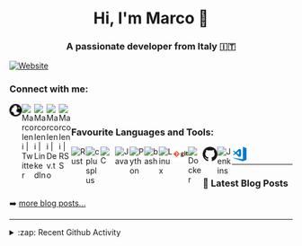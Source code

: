 <h1 align="center">Hi, I'm Marco 👋</h1>
<h3 align="center">A passionate developer from Italy 🇮🇹</h3>

[![Website](https://img.shields.io/website?label=marcoieni.com&style=for-the-badge&url=https%3A%2F%2Fmarcoieni.com)](https://marcoieni.com)

<!--
**MarcoIeni/MarcoIeni** is a ✨ _special_ ✨ repository because its `README.md` (this file) appears on your GitHub profile.

Here are some ideas to get you started:

- 🔭 I’m currently working on ...
- 🌱 I’m currently learning ...
- 👯 I’m looking to collaborate on ...
- 🤔 I’m looking for help with ...
- 💬 Ask me about ...
- 📫 How to reach me: ...
- 😄 Pronouns: ...
- ⚡ Fun fact: ...
-->

### Connect with me:

[<img align="left" alt="marcoieni.com" width="22px" src="https://raw.githubusercontent.com/iconic/open-iconic/master/svg/globe.svg" />][website]
[<img align="left" alt="MarcoIeni | Twitter" width="22px" src="https://cdn.jsdelivr.net/npm/simple-icons@v3/icons/twitter.svg" />][twitter]
[<img align="left" alt="MarcoIeni | LinkedIn" width="22px" src="https://cdn.jsdelivr.net/npm/simple-icons@v3/icons/linkedin.svg" />][linkedin]
[<img align="left" alt="MarcoIeni | Dev.to" width="22px" src="https://cdn.jsdelivr.net/npm/simple-icons@3/icons/dev-dot-to.svg" />][devto]
[<img align="left" alt="MarcoIeni | RSS" width="22px" src="https://cdn.jsdelivr.net/npm/simple-icons@v3/icons/rss.svg" />][rss]

<br />

### Favourite Languages and Tools:

<img align="left" alt="Rust" width="26px" src="https://devicons.github.io/devicon/devicon.git/icons/rust/rust-plain.svg" />
<img align="left" alt="cplusplus" width="26px" src="https://devicons.github.io/devicon/devicon.git/icons/cplusplus/cplusplus-original.svg" />
<img align="left" alt="C" width="26px" src="https://devicons.github.io/devicon/devicon.git/icons/c/c-original.svg" />
<img align="left" alt="Java" width="26px" src="https://devicons.github.io/devicon/devicon.git/icons/java/java-original-wordmark.svg" />
<img align="left" alt="Python" width="26px" src="https://devicons.github.io/devicon/devicon.git/icons/python/python-original.svg" />
<img align="left" alt="bash" width="26px" src="https://www.vectorlogo.zone/logos/gnu_bash/gnu_bash-icon.svg" />

<img align="left" alt="Linux" width="26px" src="https://devicons.github.io/devicon/devicon.git/icons/linux/linux-original.svg" />
<img align="left" alt="Git" width="26px" src="https://raw.githubusercontent.com/github/explore/80688e429a7d4ef2fca1e82350fe8e3517d3494d/topics/git/git.png" />
<img align="left" alt="Docker" width="26px" src="https://devicons.github.io/devicon/devicon.git/icons/docker/docker-original-wordmark.svg" />
<img align="left" alt="GitHub" width="26px" src="https://raw.githubusercontent.com/github/explore/78df643247d429f6cc873026c0622819ad797942/topics/github/github.png" />
<img align="left" alt="Jenkins" width="26px" src="https://www.vectorlogo.zone/logos/jenkins/jenkins-icon.svg" />

[<img align="left" alt="Visual Studio Code" width="26px" src="https://raw.githubusercontent.com/github/explore/80688e429a7d4ef2fca1e82350fe8e3517d3494d/topics/visual-studio-code/visual-studio-code.png" />][vspacecode]

<br />

---

### 📕 Latest Blog Posts

<!-- BLOG-POST-LIST:START -->
<!-- BLOG-POST-LIST::END -->

➡️ [more blog posts...](https://marcoieni.com)

---

<details>
  <summary>:zap: Recent Github Activity</summary>
  
<!--START_SECTION:activity-->
1. 🗣 Commented on [#152](https://github.com//ashleygwilliams/cargo-generate/issues/152) in [ashleygwilliams/cargo-generate](https://github.com//ashleygwilliams/cargo-generate)
2. 🗣 Commented on [#229](https://github.com//ashleygwilliams/cargo-generate/issues/229) in [ashleygwilliams/cargo-generate](https://github.com//ashleygwilliams/cargo-generate)
3. 🗣 Commented on [#45](https://github.com//VSpaceCode/VSpaceCode/issues/45) in [VSpaceCode/VSpaceCode](https://github.com//VSpaceCode/VSpaceCode)
4. 🗣 Commented on [#11](https://github.com//VSpaceCode/vscode-which-key/issues/11) in [VSpaceCode/vscode-which-key](https://github.com//VSpaceCode/vscode-which-key)
5. 🗣 Commented on [#11](https://github.com//VSpaceCode/vscode-which-key/issues/11) in [VSpaceCode/vscode-which-key](https://github.com//VSpaceCode/vscode-which-key)
<!--END_SECTION:activity-->
  
</details>

[website]: https://marcoieni.com
[twitter]: https://twitter.com/MarcoIeni
[linkedin]: https://linkedin.com/in/MarcoIeni
[rss]: https://www.marcoieni.com/posts/index.xml
[devto]: https://dev.to/marcoieni
[vspacecode]: https://github.com/VSpaceCode/VSpaceCode
